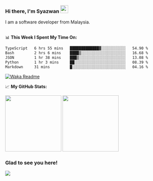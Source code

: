 ### Hi there, I'm Syazwan <img src="https://media.giphy.com/media/hvRJCLFzcasrR4ia7z/giphy.gif" width="25px">
I am a software developer from Malaysia.
<br/><br/>

📊 **This Week I Spent My Time On:**
<!--START_SECTION:waka-->

```txt
TypeScript   6 hrs 55 mins   █████████████▓░░░░░░░░░░░   54.90 %
Bash         2 hrs 6 mins    ████▒░░░░░░░░░░░░░░░░░░░░   16.68 %
JSON         1 hr 38 mins    ███▒░░░░░░░░░░░░░░░░░░░░░   13.08 %
Python       1 hr 3 mins     ██░░░░░░░░░░░░░░░░░░░░░░░   08.39 %
Markdown     31 mins         █░░░░░░░░░░░░░░░░░░░░░░░░   04.16 %
```

<!--END_SECTION:waka-->
[![Waka Readme](https://github.com/syazwanz/syazwanz/actions/workflows/wakatime.yml/badge.svg)](https://github.com/syazwanz/syazwanz/actions/workflows/wakatime.yml)

📈 **My GitHub Stats:**

<p>
  <img height="180em" src="https://github-readme-stats.vercel.app/api?username=syazwanz&show_icons=true&hide_border=false&&count_private=true&include_all_commits=true" />
  <img height="180em" src="https://github-readme-stats.vercel.app/api/top-langs/?username=syazwanz&exclude_repo=KNN-Image-Classification&show_icons=true&hide_border=false&layout=compact&langs_count=8"/>
</p>

### Glad to see you here!
![](https://visitor-badge.glitch.me/badge?page_id=syazwanz.syazwanz)
